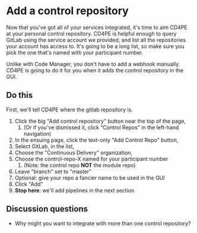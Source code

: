 # Add a control repository

Now that you've got all of your services integrated, it's time to aim CD4PE at your personal control repository.  CD4PE is helpful enough to query GitLab using the service account we provided, and list all the repositories your account has access to.  It's going to be a long list, so make sure you pick the one that's named with your participant number.

Unlike with Code Manager, you don't have to add a webhook manually.  CD4PE is going to do it for you when it adds the control repository in the GUI.

## Do this

First, we'll tell CD4PE where the gitlab repository is.

1. Click the big "Add control repository" button near the top of the page,
    1. (Or if you've dismissed it, click "Control Repos" in the left-hand navigation)
1. In the ensuing page, click the text-only "Add Control Repo" button,
1. Select GitLab, in the list,
1. Choose the "Continuous Delivery" organization,
1. Choose the control-repo-X named for your participant number
    1. (Note: the control repo **NOT** the module repo)
1. Leave "branch" set to "master"
1. Optional: give your repo a fancier name to be used in the GUI
1. Click "Add"
1. **Stop here**: we'll add pipelines in the next section

## Discussion questions

* Why might you want to integrate with more than one control repository?
